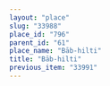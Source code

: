 ```yaml
---
layout: "place"
slug: "33988"
place_id: "796"
parent_id: "61"
place_name: "Bāb-hilti"
title: "Bāb-hilti"
previous_item: "33991"
---
```

